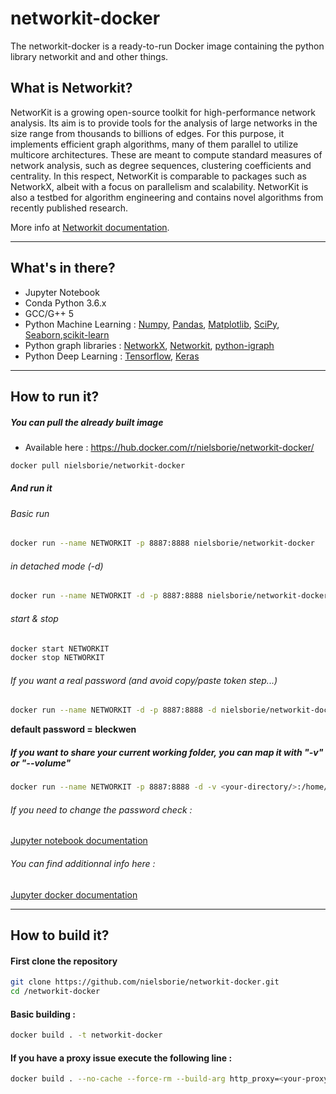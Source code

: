 # networkit-docker
The networkit-docker is a ready-to-run Docker image containing the python library networkit and and other things.

## What is Networkit?

NetworKit is a growing open-source toolkit for high-performance network analysis. Its aim is to provide tools for the analysis of large networks in the size range from thousands to billions of edges. For this purpose, it implements efficient graph algorithms, many of them parallel to utilize multicore architectures. These are meant to compute standard measures of network analysis, such as degree sequences, clustering coefficients and centrality. In this respect, NetworKit is comparable to packages such as NetworkX, albeit with a focus on parallelism and scalability. NetworKit is also a testbed for algorithm engineering and contains novel algorithms from recently published research.

More info at [Networkit documentation](http://networkit.parco.iti.kit.edu).

---

## What's in there? 

* Jupyter Notebook
* Conda Python 3.6.x
* GCC/G++ 5
* Python Machine Learning : [Numpy](http://www.numpy.org/), [Pandas](http://pandas.pydata.org/), [Matplotlib](http://matplotlib.org/), [SciPy](https://www.scipy.org/), [Seaborn](https://seaborn.pydata.org/),[scikit-learn](https://www.anaconda.com/what-is-anaconda/)
* Python graph libraries : [NetworkX](https://networkx.github.io/), [Networkit](http://networkit.parco.iti.kit.edu), [python-igraph](http://igraph.org/python/)
* Python Deep Learning : [Tensorflow](https://www.tensorflow.org/), [Keras](http://keras.io/)

---

## How to run it? 
##### You can pull the already built image
* Available here : <https://hub.docker.com/r/nielsborie/networkit-docker/>
```bash
docker pull nielsborie/networkit-docker
```

##### And run it
###### Basic run

```bash
docker run --name NETWORKIT -p 8887:8888 nielsborie/networkit-docker
```
###### in detached mode (-d)

```bash
docker run --name NETWORKIT -d -p 8887:8888 nielsborie/networkit-docker
```

###### start & stop
```bash
docker start NETWORKIT
docker stop NETWORKIT
```
###### If you want a real password (and avoid copy/paste token step...) 
```bash
docker run --name NETWORKIT -d -p 8887:8888 -d nielsborie/networkit-docker start-notebook.sh --NotebookApp.password="sha1:ff6a3551e13f:c3edadaa0cb4bed02293c96c14d755611069a4ba" 
```
**default password = bleckwen**

##### If you want to share your current working folder, you can map it with "-v" or "--volume"
```bash
docker run --name NETWORKIT -p 8887:8888 -d -v <your-directory/>:/home/jovyan/work/ -e NB_UID=<your-UID/> --user root nielsborie/networkit-docker start-notebook.sh --NotebookApp.password="sha1:ff6a3551e13f:c3edadaa0cb4bed02293c96c14d755611069a4ba"
```

###### If you need to change the password check : 
[Jupyter notebook documentation](http://jupyter-notebook.readthedocs.io/en/stable/public_server.html)

###### You can find additionnal info here : 
[Jupyter docker documentation](https://jupyter-docker-stacks.readthedocs.io/en/latest/using/common.html?highlight=password)

---

## How to build it? 
#### First clone the repository
```bash
git clone https://github.com/nielsborie/networkit-docker.git
cd /networkit-docker
```
#### Basic building : 
```bash
docker build . -t networkit-docker
```

#### If you have a proxy issue execute the following line : 
```bash
docker build . --no-cache --force-rm --build-arg http_proxy=<your-proxy> --build-arg https_proxy=<your-proxy> --build-arg no_proxy=<your-proxy> -t networkit-docker
```

